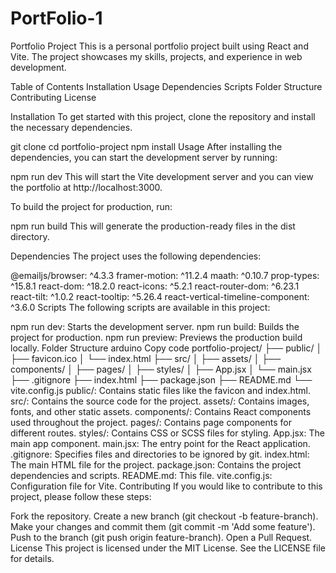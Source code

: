 # PortFolio-1
Portfolio Project
This is a personal portfolio project built using React and Vite. The project showcases my skills, projects, and experience in web development.

Table of Contents
Installation
Usage
Dependencies
Scripts
Folder Structure
Contributing
License


Installation
To get started with this project, clone the repository and install the necessary dependencies.

git clone <repository-url>
cd portfolio-project
npm install
Usage
After installing the dependencies, you can start the development server by running:


npm run dev
This will start the Vite development server and you can view the portfolio at http://localhost:3000.

To build the project for production, run:


npm run build
This will generate the production-ready files in the dist directory.

Dependencies
The project uses the following dependencies:

@emailjs/browser: ^4.3.3
framer-motion: ^11.2.4
maath: ^0.10.7
prop-types: ^15.8.1
react-dom: ^18.2.0
react-icons: ^5.2.1
react-router-dom: ^6.23.1
react-tilt: ^1.0.2
react-tooltip: ^5.26.4
react-vertical-timeline-component: ^3.6.0
Scripts
The following scripts are available in this project:

npm run dev: Starts the development server.
npm run build: Builds the project for production.
npm run preview: Previews the production build locally.
Folder Structure
arduino
Copy code
portfolio-project/
├── public/
│   ├── favicon.ico
│   └── index.html
├── src/
│   ├── assets/
│   ├── components/
│   ├── pages/
│   ├── styles/
│   ├── App.jsx
│   └── main.jsx
├── .gitignore
├── index.html
├── package.json
├── README.md
└── vite.config.js
public/: Contains static files like the favicon and index.html.
src/: Contains the source code for the project.
assets/: Contains images, fonts, and other static assets.
components/: Contains React components used throughout the project.
pages/: Contains page components for different routes.
styles/: Contains CSS or SCSS files for styling.
App.jsx: The main app component.
main.jsx: The entry point for the React application.
.gitignore: Specifies files and directories to be ignored by git.
index.html: The main HTML file for the project.
package.json: Contains the project dependencies and scripts.
README.md: This file.
vite.config.js: Configuration file for Vite.
Contributing
If you would like to contribute to this project, please follow these steps:

Fork the repository.
Create a new branch (git checkout -b feature-branch).
Make your changes and commit them (git commit -m 'Add some feature').
Push to the branch (git push origin feature-branch).
Open a Pull Request.
License
This project is licensed under the MIT License. See the LICENSE file for details.
